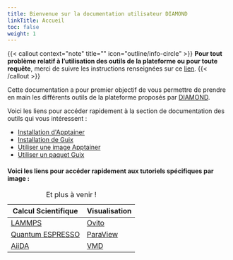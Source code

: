 ```yaml
---
title: Bienvenue sur la documentation utilisateur DIAMOND
linkTitle: Accueil
toc: false
weight: 1
---
```


{{< callout context="note" title="" icon="outline/info-circle" >}}
**Pour tout problème relatif à l’utilisation des outils de la plateforme ou pour toute requête**, merci de suivre les instructions renseignées sur ce [lien](/documentation/use/ask-help/).
{{< /callout >}}

Cette documentation a pour premier objectif de vous permettre de prendre en main les différents outils de la plateforme proposés par [DIAMOND](/about/diamond/).

Voici les liens pour accéder rapidement à la section de documentation des outils qui vous intéressent :

* [Installation d'Apptainer](/documentation/install/install-apptainer/)
* [Installation de Guix](/documentation/install/install-guix/)
* [Utiliser une image Apptainer](/documentation/use/apptainer-image/)
* [Utiliser un paquet Guix](/documentation/use/guix-package/)

#### Voici les liens pour accéder rapidement aux tutoriels spécifiques par image :

<table>
    <caption>
        Et plus à venir !
    </caption>
    <thead>
        <tr>
            <th class="table-cell-left" scope="col">Calcul Scientifique</th>
            <th scope="col">Visualisation</th>
        </tr>
    </thead>
    <tbody>
        <tr>
            <td class="table-cell-left"><a href="/documentation/by-container/lammps/"><i class="icon-lammps"></i>LAMMPS</a></td>
            <td><a href="/documentation/by-container/ovito/"><i class="icon-ovito"></i>Ovito</a></td>
        </tr>
        <tr>
            <td class="table-cell-left"><a href="/documentation/by-container/quantum-espresso/"><i class="icon-quantum-espresso"></i>Quantum ESPRESSO</a></td>
            <td><a href="/documentation/by-container/paraview/"><i class="icon-paraview"></i>ParaView</a></td>
        </tr>
        <tr>
            <td class="table-cell-left"><a href="/documentation/by-container/aiida/"><i class="icon-aiida"></i>AiiDA</td>
            <td><a href="/documentation/by-container/vmd/"><i class="icon-vmd"></i>VMD</a></td>
        </tr>
    </tbody>
</table>
